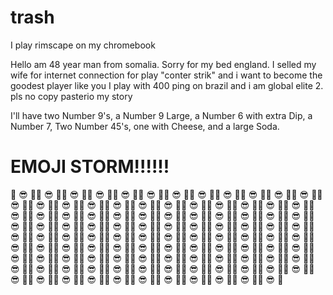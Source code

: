 # trash

I play rimscape on my chromebook


Hello am 48 year man from somalia. Sorry for my bed england. I selled my wife for internet connection for play "conter strik" and i want to become the goodest player like you I play with 400 ping on brazil and i am global elite 2. pls no copy pasterio my story

I'll have two Number 9's, a Number 9 Large, a Number 6 with extra Dip, a Number 7, Two Number 45's, one with Cheese, and a large Soda.

# EMOJI STORM!!!!!!

:eggplant: :sunglasses: :poop::eggplant: :sunglasses: :poop::eggplant: :sunglasses: :poop::eggplant: :sunglasses: :poop::eggplant: :sunglasses: :poop::eggplant: :sunglasses: :poop::eggplant: :sunglasses: :poop::eggplant: :sunglasses: :poop::eggplant: :sunglasses: :poop::eggplant: :sunglasses: :poop::eggplant: :sunglasses: :poop::eggplant: :sunglasses: :poop::eggplant: :sunglasses: :poop::eggplant: :sunglasses: :poop::eggplant: :sunglasses: :poop::eggplant: :sunglasses: :poop::eggplant: :sunglasses: :poop::eggplant: :sunglasses: :poop::eggplant: :sunglasses: :poop::eggplant: :sunglasses: :poop::eggplant: :sunglasses: :poop::eggplant: :sunglasses: :poop::eggplant: :sunglasses: :poop::eggplant: :sunglasses: :poop::eggplant: :sunglasses: :poop::eggplant: :sunglasses: :poop::eggplant: :sunglasses: :poop::eggplant: :sunglasses: :poop::eggplant: :sunglasses: :poop::eggplant: :sunglasses: :poop::eggplant: :sunglasses: :poop::eggplant: :sunglasses: :poop::eggplant: :sunglasses: :poop::eggplant: :sunglasses: :poop::eggplant: :sunglasses: :poop::eggplant: :sunglasses: :poop::eggplant: :sunglasses: :poop::eggplant: :sunglasses: :poop::eggplant: :sunglasses: :poop::eggplant: :sunglasses: :poop::eggplant: :sunglasses: :poop::eggplant: :sunglasses: :poop::eggplant: :sunglasses: :poop::eggplant: :sunglasses: :poop::eggplant: :sunglasses: :poop::eggplant: :sunglasses: :poop::eggplant: :sunglasses: :poop::eggplant: :sunglasses: :poop::eggplant: :sunglasses: :poop::eggplant: :sunglasses: :poop::eggplant: :sunglasses: :poop::eggplant: :sunglasses: :poop::eggplant: :sunglasses: :poop::eggplant: :sunglasses: :poop::eggplant: :sunglasses: :poop::eggplant: :sunglasses: :poop::eggplant: :sunglasses: :poop::eggplant: :sunglasses: :poop::eggplant: :sunglasses: :poop::eggplant: :sunglasses: :poop::eggplant: :sunglasses: :poop::eggplant: :sunglasses: :poop::eggplant: :sunglasses: :poop::eggplant: :sunglasses: :poop::eggplant: :sunglasses: :poop::eggplant: :sunglasses: :poop::eggplant: :sunglasses: :poop::eggplant: :sunglasses: :poop::eggplant: :sunglasses: :poop::eggplant: :sunglasses: :poop::eggplant: :sunglasses: :poop::eggplant: :sunglasses: :poop::eggplant: :sunglasses: :poop::eggplant: :sunglasses: :poop::eggplant: :sunglasses: :poop::eggplant: :sunglasses: :poop::eggplant: :sunglasses: :poop::eggplant: :sunglasses: :poop::eggplant: :sunglasses: :poop::eggplant: :sunglasses: :poop::eggplant: :sunglasses: :poop::eggplant: :sunglasses: :poop::eggplant: :sunglasses: :poop::eggplant: :sunglasses: :poop::eggplant: :sunglasses: :poop::eggplant: :sunglasses: :poop::eggplant: :sunglasses: :poop::eggplant: :sunglasses: :poop::eggplant: :sunglasses: :poop::eggplant: :sunglasses: :poop::eggplant: :sunglasses: :poop::eggplant: :sunglasses: :poop::eggplant: :sunglasses: :poop::eggplant: :sunglasses: :poop::eggplant: :sunglasses: :poop::eggplant: :sunglasses: :poop::eggplant: :sunglasses: :poop::eggplant: :sunglasses: :poop::eggplant: :sunglasses: :poop::eggplant: :sunglasses: :poop::eggplant: :sunglasses: :poop::eggplant: :sunglasses: :poop::eggplant: :sunglasses: :poop::eggplant: :sunglasses: :poop::eggplant: :sunglasses: :poop::eggplant: :sunglasses: :poop::eggplant: :sunglasses: :poop:


